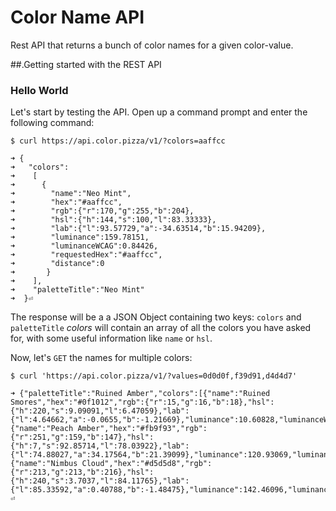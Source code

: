 # Color Name API

Rest API that returns a bunch of color names for a given color-value.

##.Getting started with the REST API

### Hello World

Let's start by testing the API. Open up a command prompt and enter the following command:

```shell
$ curl https://api.color.pizza/v1/?colors=aaffcc

➜ {
➜   "colors":
➜    [
➜      {
➜        "name":"Neo Mint",
➜        "hex":"#aaffcc",
➜        "rgb":{"r":170,"g":255,"b":204},
➜        "hsl":{"h":144,"s":100,"l":83.33333},
➜        "lab":{"l":93.57729,"a":-34.63514,"b":15.94209},
➜        "luminance":159.78151,
➜        "luminanceWCAG":0.84426,
➜        "requestedHex":"#aaffcc",
➜        "distance":0
➜       }
➜    ], 
➜    "paletteTitle":"Neo Mint"
➜  }⏎
```

The response will be a a JSON Object containing two keys: `colors` and `paletteTitle` 
*colors* will contain an array of all the colors you have asked for, with some useful information like `name` or `hsl`.

Now, let's `GET` the names for multiple colors:
```shell
$ curl 'https://api.color.pizza/v1/?values=0d0d0f,f39d91,d4d4d7'

➜ {"paletteTitle":"Ruined Amber","colors":[{"name":"Ruined Smores","hex":"#0f1012","rgb":{"r":15,"g":16,"b":18},"hsl":{"h":220,"s":9.09091,"l":6.47059},"lab":{"l":4.64662,"a":-0.0655,"b":-1.21669},"luminance":10.60828,"luminanceWCAG":0.00516,"requestedHex":"#0d0d0f","distance":0.7732},{"name":"Peach Amber","hex":"#fb9f93","rgb":{"r":251,"g":159,"b":147},"hsl":{"h":7,"s":92.85714,"l":78.03922},"lab":{"l":74.88027,"a":34.17564,"b":21.39099},"luminance":120.93069,"luminanceWCAG":0.47412,"requestedHex":"#f39d91","distance":1.39432},{"name":"Nimbus Cloud","hex":"#d5d5d8","rgb":{"r":213,"g":213,"b":216},"hsl":{"h":240,"s":3.7037,"l":84.11765},"lab":{"l":85.33592,"a":0.40788,"b":-1.48475},"luminance":142.46096,"luminanceWCAG":0.66693,"requestedHex":"#d4d4d7","distance":0.23432}]}⏎
```
